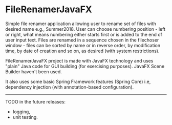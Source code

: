 # FileRenamerJavaFX

Simple file renamer application allowing user to rename set of files with desired name e.g., Summer2018. User can choose numbering position - left or right, what means numbering either starts first or is added to the end of user input text. Files are renamed in a sequence chosen in the filechoser window - files can be sorted by name or in reverse order, by modification time, by date of creation and so on, as desired (with system restrictions).

FileRenamerJavaFX project is made with JavaFX technology and uses "plain" Java code for GUI building (for exercising purposes). JavaFX Scene Builder haven't been used.

It also uses some basic Spring Framework features (Spring Core) i.e, dependency injection (with annotation-based configuration).

----

TODO in the future releases:
- logging,
- unit testing.

